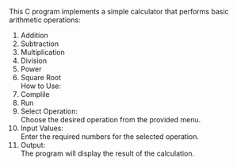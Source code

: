 This C program implements a simple calculator that performs basic arithmetic operations:<br>
1. Addition<br>
2. Subtraction<br>
3. Multiplication<br>
4. Division<br>
5. Power<br>
6. Square Root<br>
How to Use:<br>
1. Complile<br>
2. Run<br>
3. Select Operation:<br>
Choose the desired operation from the provided menu.<br>
4. Input Values:<br>
Enter the required numbers for the selected operation.<br>
5. Output:<br>
The program will display the result of the calculation.
